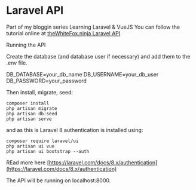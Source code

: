 # Laravel API
Part of my bloggin series Learning Laravel & VueJS
You can follow the tutorial online at [theWhiteFox.ninja Laravel API](https://www.thewhitefox.ninja/2021/2021-01-31-laravel-api/)

Running the API

Create the database (and database user if necessary) and add them to the .env file.

DB_DATABASE=your_db_name
DB_USERNAME=your_db_user
DB_PASSWORD=your_password

Then install, migrate, seed:

    composer install
    php artisan migrate
    php artisan db:seed
    php artisan serve

and as this is Laravel 8 authentication is installed using:

    composer require laravel/ui
    php artisan ui vue
    php artisan ui bootstrap --auth

REad more here
[https://laravel.com/docs/8.x/authentication](https://laravel.com/docs/8.x/authentication)

The API will be running on localhost:8000.
